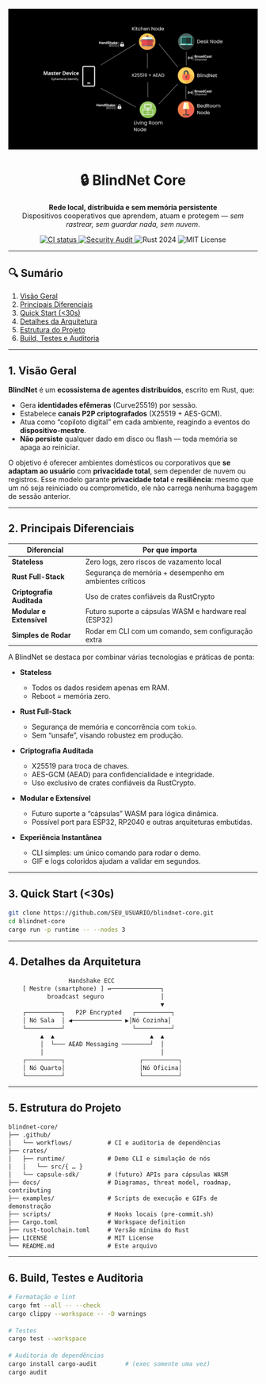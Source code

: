 <p align="center">
  <img src="docs/architecture.png" " alt="Diagrama BlindNet">
</p>

<h1 align="center">🔒 BlindNet Core</h1>
<p align="center">
  <strong>Rede local, distribuída e sem memória persistente</strong><br>
  Dispositivos cooperativos que aprendem, atuam e protegem — <em>sem rastrear, sem guardar nada, sem nuvem</em>.
</p>

<p align="center">
  <a href="https://github.com/SEU_USUARIO/blindnet-core/actions/workflows/ci.yml">
    <img src="https://github.com/SEU_USUARIO/blindnet-core/actions/workflows/ci.yml/badge.svg" alt="CI status">
  </a>
  <a href="https://github.com/SEU_USUARIO/blindnet-core/actions/workflows/audit.yml">
    <img src="https://github.com/SEU_USUARIO/blindnet-core/actions/workflows/audit.yml/badge.svg" alt="Security Audit">
  </a>
  <img src="https://img.shields.io/badge/rust-2024-blue.svg" alt="Rust 2024">
  <img src="https://img.shields.io/badge/license-MIT-green.svg" alt="MIT License">
</p>

---

## 🔍 Sumário

1. [Visão Geral](#1-visão-geral)  
2. [Principais Diferenciais](#2-principais-diferenciais)  
3. [Quick Start (<30s)](#3-quick-start-30s)  
4. [Detalhes da Arquitetura](#4-detalhes-da-arquitetura)  
5. [Estrutura do Projeto](#5-estrutura-do-projeto)  
6. [Build, Testes e Auditoria](#6-build-testes-e-auditoria)  


---

## 1. Visão Geral

**BlindNet** é um **ecossistema de agentes distribuídos**, escrito em Rust, que:

- Gera **identidades efêmeras** (Curve25519) por sessão.  
- Estabelece **canais P2P criptografados** (X25519 + AES-GCM).  
- Atua como “copiloto digital” em cada ambiente, reagindo a eventos do **dispositivo-mestre**.  
- **Não persiste** qualquer dado em disco ou flash — toda memória se apaga ao reiniciar.

O objetivo é oferecer ambientes domésticos ou corporativos que **se adaptam ao usuário** com **privacidade total**, sem depender de nuvem ou registros.
Esse modelo garante **privacidade total** e **resiliência**: mesmo que um nó seja reiniciado ou comprometido, ele não carrega nenhuma bagagem de sessão anterior.

---

## 2. Principais Diferenciais

| Diferencial               | Por que importa                                        |
|---------------------------|--------------------------------------------------------|
| **Stateless**             | Zero logs, zero riscos de vazamento local              |
| **Rust Full-Stack**       | Segurança de memória + desempenho em ambientes críticos|
| **Criptografia Auditada** | Uso de crates confiáveis da RustCrypto                 |
| **Modular e Extensível**  | Futuro suporte a cápsulas WASM e hardware real (ESP32) |
| **Simples de Rodar**      | Rodar em CLI com um comando, sem configuração extra    |

A BlindNet se destaca por combinar várias tecnologias e práticas de ponta:

- **Stateless**  
  - Todos os dados residem apenas em RAM.  
  - Reboot = memória zero.

- **Rust Full-Stack**  
  - Segurança de memória e concorrência com `tokio`.  
  - Sem “unsafe”, visando robustez em produção.

- **Criptografia Auditada**  
  - X25519 para troca de chaves.  
  - AES-GCM (AEAD) para confidencialidade e integridade.  
  - Uso exclusivo de crates confiáveis da RustCrypto.

- **Modular e Extensível**  
  - Futuro suporte a “cápsulas” WASM para lógica dinâmica.  
  - Possível port para ESP32, RP2040 e outras arquiteturas embutidas.

- **Experiência Instantânea**  
  - CLI simples: um único comando para rodar o demo.  
  - GIF e logs coloridos ajudam a validar em segundos.
---

## 3. Quick Start (<30s)

```bash
git clone https://github.com/SEU_USUARIO/blindnet-core.git
cd blindnet-core
cargo run -p runtime -- --nodes 3
```

---

## 4. Detalhes da Arquitetura

```text
                 Handshake ECC
    [ Mestre (smartphone) ] ↔──────────────┐
           broadcast seguro                │
                                           ▼
    ┌──────────┐   P2P Encrypted   ┌──────────┐
    │ Nó Sala  │ ◀────────────── ▶│Nó Cozinha│
    └──────────┘                   └──────────┘
         ▲  ▲                           ▲  ▲
         │  └─── AEAD Messaging ────────┘  │
         │                                 │
    ┌──────────┐                     ┌──────────┐
    │ Nó Quarto│                     │Nó Oficina│
    └──────────┘                     └──────────┘

```
---

## 5. Estrutura do Projeto

```text
blindnet-core/
├── .github/
│   └── workflows/          # CI e auditoria de dependências
├── crates/
│   ├── runtime/            # Demo CLI e simulação de nós
│   │   └── src/{ … }       
│   └── capsule-sdk/        # (futuro) APIs para cápsulas WASM
├── docs/                   # Diagramas, threat model, roadmap, contributing
├── examples/               # Scripts de execução e GIFs de demonstração
├── scripts/                # Hooks locais (pre-commit.sh)
├── Cargo.toml              # Workspace definition
├── rust-toolchain.toml     # Versão mínima do Rust
├── LICENSE                 # MIT License
└── README.md               # Este arquivo
```

---

## 6. Build, Testes e Auditoria
```bash
# Formatação e lint
cargo fmt --all -- --check
cargo clippy --workspace -- -D warnings

# Testes
cargo test --workspace

# Auditoria de dependências
cargo install cargo-audit        # (exec somente uma vez)
cargo audit
```




